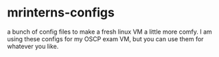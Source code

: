 # mrinterns-configs
a bunch of config files to make a fresh linux VM a little more comfy. I am using these configs for my OSCP exam VM, but you can use them for whatever you like.
